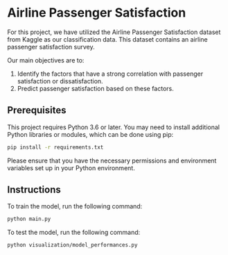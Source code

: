 # Airline Passenger Satisfaction

For this project, we have utilized the Airline Passenger Satisfaction dataset from Kaggle as our classification data. This dataset contains an airline passenger satisfaction survey.

Our main objectives are to:
1. Identify the factors that have a strong correlation with passenger satisfaction or dissatisfaction.
2. Predict passenger satisfaction based on these factors.

## Prerequisites

This project requires Python 3.6 or later. You may need to install additional Python libraries or modules, which can be done using pip:
```bash
pip install -r requirements.txt
```
Please ensure that you have the necessary permissions and environment variables set up in your Python environment.


## Instructions

To train the model, run the following command:

```bash
python main.py
```

To test the model, run the following command:
```bash
python visualization/model_performances.py
```
